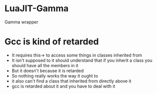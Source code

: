 # LuaJIT-Gamma
Gamma wrapper

# Gcc is kind of retarded
* It requires this-> to access some things in classes inherited from
* It isn't supposed to it should understand that if you inherit a class you should have all the members in it
* But it doesn't because it is retarded
* So nothing really works the way it ought to
* it also can't find a class that inherited from directly above it
* gcc is retarded about it and you have to deal with it
